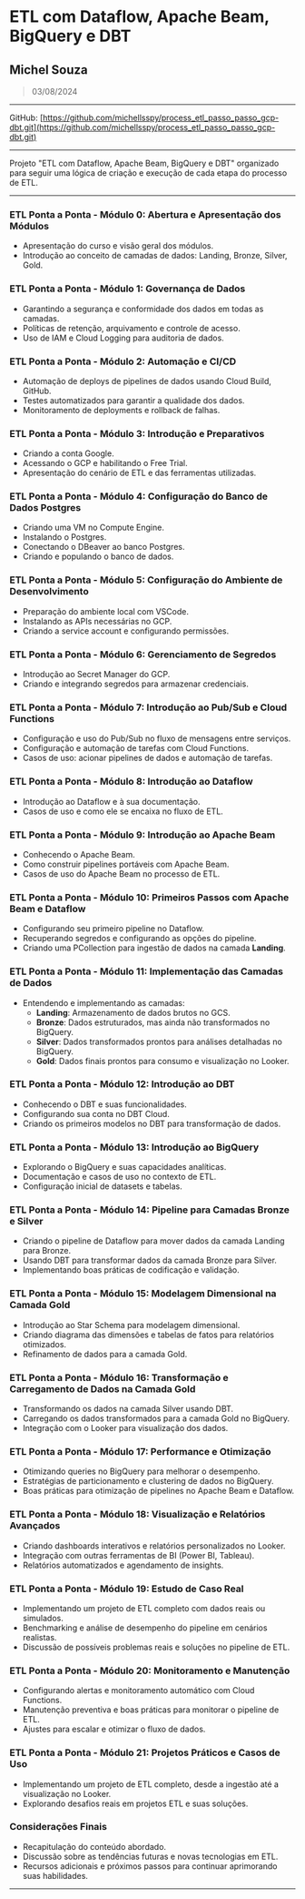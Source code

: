 # ETL com Dataflow, Apache Beam, BigQuery e DBT
## Michel Souza
> 03/08/2024

---
GitHub: [https://github.com/michellsspy/process_etl_passo_passo_gcp-dbt.git](https://github.com/michellsspy/process_etl_passo_passo_gcp-dbt.git)

---

Projeto "ETL com Dataflow, Apache Beam, BigQuery e DBT" organizado para seguir uma lógica de criação e execução de cada etapa do processo de ETL.

---

### ETL Ponta a Ponta - Módulo 0: Abertura e Apresentação dos Módulos
- Apresentação do curso e visão geral dos módulos.
- Introdução ao conceito de camadas de dados: Landing, Bronze, Silver, Gold.

### ETL Ponta a Ponta - Módulo 1: Governança de Dados
- Garantindo a segurança e conformidade dos dados em todas as camadas.
- Políticas de retenção, arquivamento e controle de acesso.
- Uso de IAM e Cloud Logging para auditoria de dados.

### ETL Ponta a Ponta - Módulo 2: Automação e CI/CD
- Automação de deploys de pipelines de dados usando Cloud Build, GitHub.
- Testes automatizados para garantir a qualidade dos dados.
- Monitoramento de deployments e rollback de falhas.

### ETL Ponta a Ponta - Módulo 3: Introdução e Preparativos
- Criando a conta Google.
- Acessando o GCP e habilitando o Free Trial.
- Apresentação do cenário de ETL e das ferramentas utilizadas.

### ETL Ponta a Ponta - Módulo 4: Configuração do Banco de Dados Postgres
- Criando uma VM no Compute Engine.
- Instalando o Postgres.
- Conectando o DBeaver ao banco Postgres.
- Criando e populando o banco de dados.

### ETL Ponta a Ponta - Módulo 5: Configuração do Ambiente de Desenvolvimento
- Preparação do ambiente local com VSCode.
- Instalando as APIs necessárias no GCP.
- Criando a service account e configurando permissões.

### ETL Ponta a Ponta - Módulo 6: Gerenciamento de Segredos
- Introdução ao Secret Manager do GCP.
- Criando e integrando segredos para armazenar credenciais.

### ETL Ponta a Ponta - Módulo 7: Introdução ao Pub/Sub e Cloud Functions
- Configuração e uso do Pub/Sub no fluxo de mensagens entre serviços.
- Configuração e automação de tarefas com Cloud Functions.
- Casos de uso: acionar pipelines de dados e automação de tarefas.

### ETL Ponta a Ponta - Módulo 8: Introdução ao Dataflow
- Introdução ao Dataflow e à sua documentação.
- Casos de uso e como ele se encaixa no fluxo de ETL.

### ETL Ponta a Ponta - Módulo 9: Introdução ao Apache Beam
- Conhecendo o Apache Beam.
- Como construir pipelines portáveis com Apache Beam.
- Casos de uso do Apache Beam no processo de ETL.

### ETL Ponta a Ponta - Módulo 10: Primeiros Passos com Apache Beam e Dataflow
- Configurando seu primeiro pipeline no Dataflow.
- Recuperando segredos e configurando as opções do pipeline.
- Criando uma PCollection para ingestão de dados na camada **Landing**.

### ETL Ponta a Ponta - Módulo 11: Implementação das Camadas de Dados
- Entendendo e implementando as camadas:
  - **Landing**: Armazenamento de dados brutos no GCS.
  - **Bronze**: Dados estruturados, mas ainda não transformados no BigQuery.
  - **Silver**: Dados transformados prontos para análises detalhadas no BigQuery.
  - **Gold**: Dados finais prontos para consumo e visualização no Looker.

### ETL Ponta a Ponta - Módulo 12: Introdução ao DBT
- Conhecendo o DBT e suas funcionalidades.
- Configurando sua conta no DBT Cloud.
- Criando os primeiros modelos no DBT para transformação de dados.

### ETL Ponta a Ponta - Módulo 13: Introdução ao BigQuery
- Explorando o BigQuery e suas capacidades analíticas.
- Documentação e casos de uso no contexto de ETL.
- Configuração inicial de datasets e tabelas.

### ETL Ponta a Ponta - Módulo 14: Pipeline para Camadas Bronze e Silver
- Criando o pipeline de Dataflow para mover dados da camada Landing para Bronze.
- Usando DBT para transformar dados da camada Bronze para Silver.
- Implementando boas práticas de codificação e validação.

### ETL Ponta a Ponta - Módulo 15: Modelagem Dimensional na Camada Gold
- Introdução ao Star Schema para modelagem dimensional.
- Criando diagrama das dimensões e tabelas de fatos para relatórios otimizados.
- Refinamento de dados para a camada Gold.

### ETL Ponta a Ponta - Módulo 16: Transformação e Carregamento de Dados na Camada Gold
- Transformando os dados na camada Silver usando DBT.
- Carregando os dados transformados para a camada Gold no BigQuery.
- Integração com o Looker para visualização dos dados.

### ETL Ponta a Ponta - Módulo 17: Performance e Otimização
- Otimizando queries no BigQuery para melhorar o desempenho.
- Estratégias de particionamento e clustering de dados no BigQuery.
- Boas práticas para otimização de pipelines no Apache Beam e Dataflow.

### ETL Ponta a Ponta - Módulo 18: Visualização e Relatórios Avançados
- Criando dashboards interativos e relatórios personalizados no Looker.
- Integração com outras ferramentas de BI (Power BI, Tableau).
- Relatórios automatizados e agendamento de insights.

### ETL Ponta a Ponta - Módulo 19: Estudo de Caso Real
- Implementando um projeto de ETL completo com dados reais ou simulados.
- Benchmarking e análise de desempenho do pipeline em cenários realistas.
- Discussão de possíveis problemas reais e soluções no pipeline de ETL.

### ETL Ponta a Ponta - Módulo 20: Monitoramento e Manutenção
- Configurando alertas e monitoramento automático com Cloud Functions.
- Manutenção preventiva e boas práticas para monitorar o pipeline de ETL.
- Ajustes para escalar e otimizar o fluxo de dados.

### ETL Ponta a Ponta - Módulo 21: Projetos Práticos e Casos de Uso
- Implementando um projeto de ETL completo, desde a ingestão até a visualização no Looker.
- Explorando desafios reais em projetos ETL e suas soluções.

### Considerações Finais
- Recapitulação do conteúdo abordado.
- Discussão sobre as tendências futuras e novas tecnologias em ETL.
- Recursos adicionais e próximos passos para continuar aprimorando suas habilidades.

---
